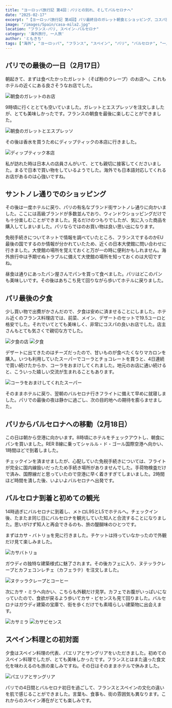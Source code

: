 ```yaml
---
title: "ヨーロッパ旅行記 第4回：パリとの別れ、そしてバルセロナへ"
date: "2025-02-17"
excerpt: "【ヨーロッパ旅行記 第4回】パリ最終日のガレット朝食とショッピング、コスパ抜群のフランス料理店での夕食からバルセロナへの移動まで。EU内フライトでの免税手続き注意点、バルセロナ到着後のガウディ建築巡り、初めてのパエリアとサングリア体験。フランスからスペインへと旅が進む中での文化の違いを感じる一日。"
image: "/images/Spain/casa-mila2.jpg"
location: "フランス-パリ, スペイン-バルセロナ"
category: '海外旅行, 一人旅'
author: 'ともきち'
tags: ["海外", "ヨーロッパ", "フランス", "スペイン", "パリ", "バルセロナ", "一人旅", "グルメ", "フランス料理", "スペイン料理", "ガウディ建築", "ショッピング", "観光スポット"]
---
```


## パリでの最後の一日（2月17日）

朝起きて、まずは食べたかったガレット（そば粉のクレープ）のお店へ。これもホテルの近くにある良さそうなお店でした。

![朝食のガレットのお店](/images/France/la-creperie.jpg)

9時頃に行くととても空いていました。ガレットとエスプレッソを注文しましたが、とても美味しかったです。フランスの朝食を最後に楽しむことができました。

![朝食のガレットとエスプレッソ](/images/France/la-creperie2.jpg)

その後は香水を買うためにディップティックの本店に行きました。

![ディップティック本店](/images/France/diptyque.jpg)

私が訪れた時は日本人の店員さんがいて、とても親切に接客してくださいました。まるで日本で買い物をしているようでした。海外でも日本語対応してくれるお店があるのは心強いですね。

## サントノレ通りでのショッピング

その後は一度ホテルに戻り、パリの有名なブランド街サントノレ通りに向かいました。ここには高級ブランドが多数並んでおり、ウィンドウショッピングだけでも十分楽しむことができました。見るだけのつもりでしたが、気に入った商品を購入してしまいました。パリならではのお買い物は良い思い出になります。

免税手続きについてネットで情報を調べていたところ、フランスでするのかEU最後の国でするのか情報が分かれていたため、近くの日本大使館に問い合わせに行きました。大使館の場所を覚えておくと万が一の時に便利かもしれません。海外旅行中は予期せぬトラブルに備えて大使館の場所を知っておくのは大切ですね。

昼食は通りにあったパン屋さんでパンを買って食べました。パリはどこのパンも美味しいです。その後はあちこち見て回りながら歩いてホテルに戻りました。

## パリ最後の夕食

少し買い物で出費がかさんだので、夕食は安めに済ませることにしました。ホテル近くのフランス料理店では、前菜、メイン、デザートのセットで19.5ユーロと格安でした。それでいてとても美味しく、非常にコスパの良いお店でした。店主さんもとても気さくで親切な方でした。

![夕食の店](/images/France/le-coup-de-torchon.jpg)
![夕食](/images/France/le-coup-de-torchon2.jpg)

デザートに出てきたのはチーズだったので、甘いものが食べたくなりマカロンを購入。いつも利用していたスーパーでコーラとチョコレートを買うと、4日連続で買い続けたからか、コーラをおまけしてくれました。地元のお店に通い続けると、こういった嬉しい交流が生まれることもあります。

![コーラをおまけしてくれたスーパー](/images/France/supermarche.jpg)

そのままホテルに戻り、翌朝のバルセロナ行きフライトに備えて早めに就寝しました。パリでの最後の夜は静かに過ごし、次の目的地への期待を膨らませました。

## パリからバルセロナへの移動（2月18日）

この日は朝から空港に向かいます。8時頃にホテルをチェックアウトし、朝食にパンを買いました。RER B線に乗ってシャルル・ド・ゴール国際空港へ向かい、1時間ほどで到着しました。

チェックインを済ませましたが、心配していた免税手続きについては、フライトが完全に国内線扱いだったため手続き場所がありませんでした。手荷物検査だけで済み、国際線だと思っていたので空港に早く着きすぎてしまいました。2時間ほど時間を潰した後、いよいよバルセロナへ出発です。

## バルセロナ到着と初めての観光

14時過ぎにバルセロナに到着し、メトロL9SとL5でホテルへ。チェックイン後、たまたま同じ日にバルセロナを観光していた知人と合流することになりました。思いがけず知人と再会できるのも、旅の醍醐味のひとつです。

まずはカサ・バトリョを見に行きました。チケットは持っていなかったので外観だけ見て楽しみました。

![カサバトリョ](/images/Spain/casa-batllo.jpg)

ガウディの独特な建築様式に魅了されます。その後カフェに入り、ヌテッラクレープとカフェコンレチェ（カフェラテ）を注文しました。

![ヌテッラクレープとコーヒー](/images/Spain/crape.jpg)

次にカサ・ミラへ向かい、こちらも外観だけ見学。カフェでお腹がいっぱいになっていたので、食欲が戻るよう歩いてカサ・ビセンスも見て回りました。バルセロナはガウディ建築の宝庫で、街を歩くだけでも素晴らしい建築物に出会えます。

![カサミラ](/images/Spain/casa-mila1.jpg)
![カサビセンス](/images/Spain/casa-vicens.jpg)

## スペイン料理との初対面

夕食はスペイン料理の代表、パエリアとサングリアをいただきました。初めてのスペイン料理でしたが、とても美味しかったです。フランスとはまた違った食文化を味わえるのも旅の楽しみですね。その日はそのままホテルで休みました。

![パエリアとサングリア](/images/Spain/l'arrosseria-xativa-sant-antoni.jpg)

パリでの4日間とバルセロナ初日を過ごして、フランスとスペインの文化の違いを肌で感じることができました。言葉も、食事も、街の雰囲気も異なります。これからのスペイン滞在がとても楽しみです。
